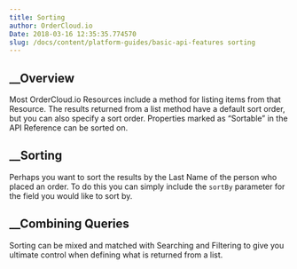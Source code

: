 ```yaml
---
title: Sorting
author: OrderCloud.io 
Date: 2018-03-16 12:35:35.774570
slug: /docs/content/platform-guides/basic-api-features sorting
---
```



## __Overview

Most OrderCloud.io Resources include a method for listing items from that
Resource. The results returned from a list method have a default sort order,
but you can also specify a sort order. Properties marked as “Sortable” in the
API Reference can be sorted on.

## __Sorting

Perhaps you want to sort the results by the Last Name of the person who placed
an order. To do this you can simply include the `sortBy` parameter for the
field you would like to sort by.

## __Combining Queries

Sorting can be mixed and matched with Searching and Filtering to give you
ultimate control when defining what is returned from a list.

